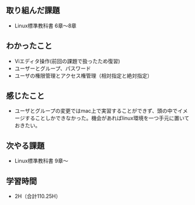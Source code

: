 ## 取り組んだ課題  
- Linux標準教科書 6章〜8章 
## わかったこと
- Viエディタ操作(前回の課題で扱ったため復習)  
- ユーザーとグループ、パスワード
- ユーザの権限管理とアクセス権管理（相対指定と絶対指定）  
## 感じたこと
- ユーザとグループの変更ではmac上で実習することができず、頭の中でイメージすることしかできなかった。機会があればlinux環境を一つ手元に置いておきたい。  
## 次やる課題
- Linux標準教科書 9章〜
## 学習時間
- 2H（合計110.25H）  